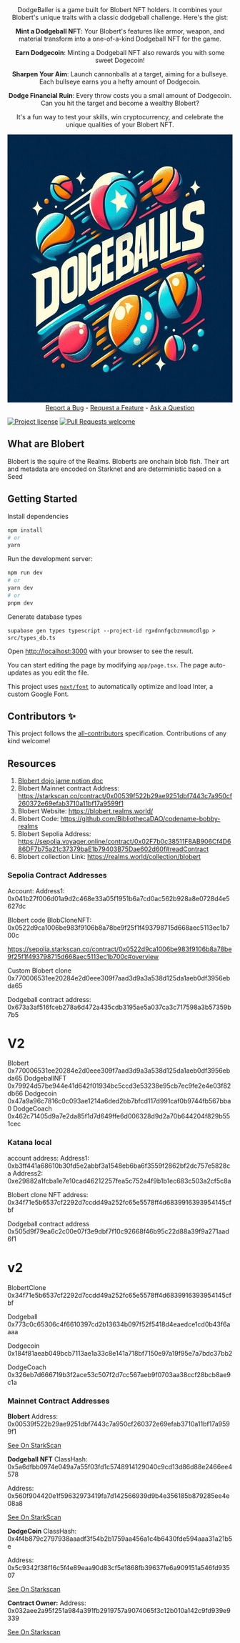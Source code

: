 <div align="center">
DodgeBaller is a game built for Blobert NFT holders. It combines your Blobert's unique traits with a classic dodgeball challenge. Here's the gist:

**Mint a Dodgeball NFT**: Your Blobert's features like armor, weapon, and material transform into a one-of-a-kind Dodgeball NFT for the game.

**Earn Dodgecoin**: Minting a Dodgeball NFT also rewards you with some sweet Dogecoin!

**Sharpen Your Aim**: Launch cannonballs at a target, aiming for a bullseye. Each bullseye earns you a hefty amount of Dodgecoin.

**Dodge Financial Ruin**: Every throw costs you a small amount of Dodgecoin. Can you hit the target and become a wealthy Blobert?

It's a fun way to test your skills, win cryptocurrency, and celebrate the unique qualities of your Blobert NFT.






  <img src="docs/images/logo.jpeg" height="600" width="600">
  <br />
  <a href="https://github.com/satyambnsal/dodgeballers.git/issues/new?assignees=&labels=bug&template=01_BUG_REPORT.md&title=bug%3A+">Report a Bug</a>
  -
  <a href="https://github.com/satyambnsal/dodgeballers.git/issues/new?assignees=&labels=enhancement&template=02_FEATURE_REQUEST.md&title=feat%3A+">Request a Feature</a>
  -
  <a href="https://github.com/satyambnsal/dodgeballers.git/discussions">Ask a Question</a>
</div>


[![Project license](https://img.shields.io/github/license/satyambnsal/starknet-dapp.svg?style=flat-square)](LICENSE)
[![Pull Requests welcome](https://img.shields.io/badge/PRs-welcome-ff69b4.svg?style=flat-square)](https://github.com/satyambnsal/dodgeballers.git/issues?q=is%3Aissue+is%3Aopen+label%3A%22help+wanted%22)



## What are Blobert

Blobert is the squire of the Realms. Bloberts are onchain blob fish. Their art and metadata are encoded on Starknet and are deterministic based on a Seed


## Getting Started

Install dependencies
```bash
npm install
# or
yarn
```


Run the development server:

```bash
npm run dev
# or
yarn dev
# or
pnpm dev
```
Generate database types
```
supabase gen types typescript --project-id rgxdnnfgcbznmumcdlgp > src/types_db.ts
```

Open [http://localhost:3000](http://localhost:3000) with your browser to see the result.

You can start editing the page by modifying `app/page.tsx`. The page auto-updates as you edit the file.

This project uses [`next/font`](https://nextjs.org/docs/basic-features/font-optimization) to automatically optimize and load Inter, a custom Google Font.


## Contributors ✨

<!-- ALL-CONTRIBUTORS-LIST:START - Do not remove or modify this section -->
<!-- prettier-ignore-start -->
<!-- markdownlint-disable -->

<!-- markdownlint-restore -->
<!-- prettier-ignore-end -->

<!-- ALL-CONTRIBUTORS-LIST:END -->

This project follows the [all-contributors](https://github.com/all-contributors/all-contributors) specification. Contributions of any kind welcome!







## Resources

1. [Blobert dojo jame notion doc](https://organic-fur-4c6.notion.site/Blobert-x-Dojo-Game-Jam-4-2e0a8c5baa544267b624ef7aad1ecd97)
2. Blobert Mainnet contract Address: https://starkscan.co/contract/0x00539f522b29ae9251dbf7443c7a950cf260372e69efab3710a11bf17a9599f1
3. Blobert Website: https://blobert.realms.world/
4. Blobert Code: https://github.com/BibliothecaDAO/codename-bobby-realms
5. Blobert Sepolia Address: https://sepolia.voyager.online/contract/0x02F7b0c38511F8AB906Cf4D686DF7b75a21c37379baE1b79403B75Dae602d60f#readContract
6. Blobert collection Link: https://realms.world/collection/blobert




### Sepolia Contract Addresses 
Account:
Address1: 0x041b27f006d01a9d2c468e33a05f1951b6a7cd0ac562b928a8e0728d4e5627dc


Blobert code
BlobCloneNFT: 0x0522d9ca1006be983f9106b8a78be9f25f1f493798715d668aec5113ec1b700c

https://sepolia.starkscan.co/contract/0x0522d9ca1006be983f9106b8a78be9f25f1f493798715d668aec5113ec1b700c#overview


Custom Blobert clone 
0x770006531ee20284e2d0eee309f7aad3d9a3a538d125da1aeb0df3956ebda65

Dodgeball contract address:
0x673a3af516fceb278a6d472a435cdb3195ae5a037ca3c717598a3b57359b7b5


V2
===========================
Blobert
0x770006531ee20284e2d0eee309f7aad3d9a3a538d125da1aeb0df3956ebda65
DodgeballNFT
0x79924d57be944e41d642f01934bc5ccd3e53238e95cb7ec9fe2e4e03f82db66
Dodgecoin
0x47a9a96c7816c0c093ae1214a6ded2bb7bfcd117d991caf0b9744fb567bba0
DodgeCoach
0x462c71405d9a7e2da85f1d7d649ffe6d006328d9d2a70b644204f829b551cec


### Katana local

account address: 
Address1: 0xb3ff441a68610b30fd5e2abbf3a1548eb6ba6f3559f2862bf2dc757e5828ca
Address2: 0xe29882a1fcba1e7e10cad46212257fea5c752a4f9b1b1ec683c503a2cf5c8a

Blobert clone NFT address: 0x34f71e5b6537cf2292d7ccdd49a252fc65e5578ff4d6839916393954145cfbf

Dodgeball contract address
0x505d9f79ea6c2c00e07f3e9dbf7f10c92668f46b95c22d88a39f9a271aad6f1



v2
======
BlobertClone
0x34f71e5b6537cf2292d7ccdd49a252fc65e5578ff4d6839916393954145cfbf

Dodgeball
0x773c0c65306c4f6610397cd2b13634b097f52f5418d4eaedce1cd0b43f6aaaa

Dodgecoin
0x184f81aeab049bcb7113ae1a33c8e141a718bf7150e97a19f95e7a7bdc37bb2

DodgeCoach
0x326eb7d666719b3f2ace53c507f2d7cc567aeb9f0703aa38ccf28bcb8ae9c1a

### Mainnet Contract Addresses

**Blobert**
Address: 0x00539f522b29ae9251dbf7443c7a950cf260372e69efab3710a11bf17a9599f1

[See On StarkScan](https://starkscan.co/contract/0x00539f522b29ae9251dbf7443c7a950cf260372e69efab3710a11bf17a9599f1)


**Dodgeball NFT**
ClassHash: 0x5a6dfbb0974e049a7a55f03fd1c5748914129040c9cd13d86d88e2466ee4578

Address: 0x560f904420e1f59632973419fa7d142566939d9b4e356185b879285ee4e08a8

[See On StarkScan](https://starkscan.co/contract/0x0560f904420e1f59632973419fa7d142566939d9b4e356185b879285ee4e08a8)


**DodgeCoin**
ClassHash: 0x4f4b879c2797938aaadf3f54b2b1759aa456a1c4b6430fde594aaa31a21b5e

Address: 0x5c9342f38f16c5f4e89eaa90d83cf5e1868fb39637fe6a909151a546fd93507

[See On Starkscan]([0x00539f522b29ae9251dbf7443c7a950cf260372e69efab3710a11bf17a9599f1](https://starkscan.co/contract/0x00539f522b29ae9251dbf7443c7a950cf260372e69efab3710a11bf17a9599f1))



**Contract Owner:**
Address: 0x032aee2a95f251a984a391fb2919757a9074065f3c12b010a142c9fd939e9339

[See On Starkscan](https://starkscan.co/contract/0x032aee2a95f251a984a391fb2919757a9074065f3c12b010a142c9fd939e9339)
